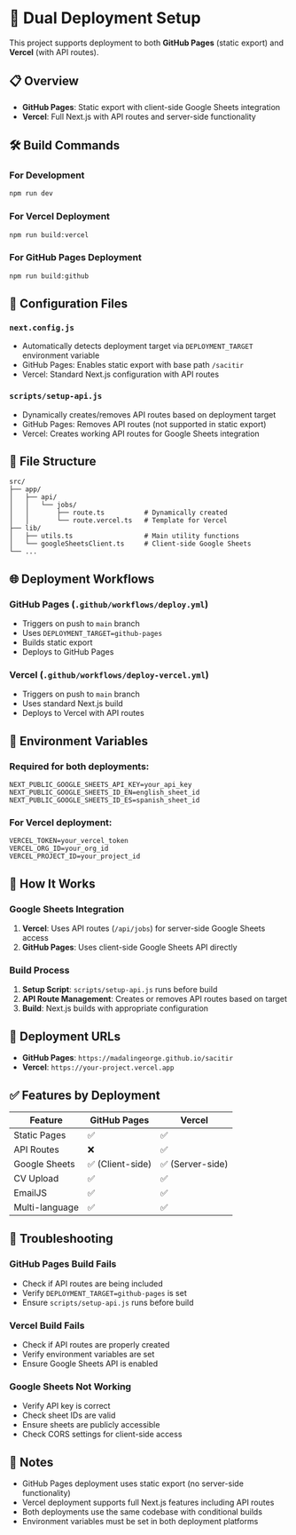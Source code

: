 # 🚀 Dual Deployment Setup

This project supports deployment to both **GitHub Pages** (static export) and **Vercel** (with API routes).

## 📋 Overview

- **GitHub Pages**: Static export with client-side Google Sheets integration
- **Vercel**: Full Next.js with API routes and server-side functionality

## 🛠️ Build Commands

### For Development
```bash
npm run dev
```

### For Vercel Deployment
```bash
npm run build:vercel
```

### For GitHub Pages Deployment
```bash
npm run build:github
```

## 🔧 Configuration Files

### `next.config.js`
- Automatically detects deployment target via `DEPLOYMENT_TARGET` environment variable
- GitHub Pages: Enables static export with base path `/sacitir`
- Vercel: Standard Next.js configuration with API routes

### `scripts/setup-api.js`
- Dynamically creates/removes API routes based on deployment target
- GitHub Pages: Removes API routes (not supported in static export)
- Vercel: Creates working API routes for Google Sheets integration

## 📁 File Structure

```
src/
├── app/
│   ├── api/
│   │   └── jobs/
│   │       ├── route.ts          # Dynamically created
│   │       └── route.vercel.ts   # Template for Vercel
├── lib/
│   ├── utils.ts                  # Main utility functions
│   └── googleSheetsClient.ts     # Client-side Google Sheets
└── ...
```

## 🌐 Deployment Workflows

### GitHub Pages (`.github/workflows/deploy.yml`)
- Triggers on push to `main` branch
- Uses `DEPLOYMENT_TARGET=github-pages`
- Builds static export
- Deploys to GitHub Pages

### Vercel (`.github/workflows/deploy-vercel.yml`)
- Triggers on push to `main` branch
- Uses standard Next.js build
- Deploys to Vercel with API routes

## 🔑 Environment Variables

### Required for both deployments:
```env
NEXT_PUBLIC_GOOGLE_SHEETS_API_KEY=your_api_key
NEXT_PUBLIC_GOOGLE_SHEETS_ID_EN=english_sheet_id
NEXT_PUBLIC_GOOGLE_SHEETS_ID_ES=spanish_sheet_id
```

### For Vercel deployment:
```env
VERCEL_TOKEN=your_vercel_token
VERCEL_ORG_ID=your_org_id
VERCEL_PROJECT_ID=your_project_id
```

## 🔄 How It Works

### Google Sheets Integration
1. **Vercel**: Uses API routes (`/api/jobs`) for server-side Google Sheets access
2. **GitHub Pages**: Uses client-side Google Sheets API directly

### Build Process
1. **Setup Script**: `scripts/setup-api.js` runs before build
2. **API Route Management**: Creates or removes API routes based on target
3. **Build**: Next.js builds with appropriate configuration

## 🚀 Deployment URLs

- **GitHub Pages**: `https://madalingeorge.github.io/sacitir`
- **Vercel**: `https://your-project.vercel.app`

## ✅ Features by Deployment

| Feature | GitHub Pages | Vercel |
|---------|-------------|--------|
| Static Pages | ✅ | ✅ |
| API Routes | ❌ | ✅ |
| Google Sheets | ✅ (Client-side) | ✅ (Server-side) |
| CV Upload | ✅ | ✅ |
| EmailJS | ✅ | ✅ |
| Multi-language | ✅ | ✅ |

## 🔧 Troubleshooting

### GitHub Pages Build Fails
- Check if API routes are being included
- Verify `DEPLOYMENT_TARGET=github-pages` is set
- Ensure `scripts/setup-api.js` runs before build

### Vercel Build Fails
- Check if API routes are properly created
- Verify environment variables are set
- Ensure Google Sheets API is enabled

### Google Sheets Not Working
- Verify API key is correct
- Check sheet IDs are valid
- Ensure sheets are publicly accessible
- Check CORS settings for client-side access

## 📝 Notes

- GitHub Pages deployment uses static export (no server-side functionality)
- Vercel deployment supports full Next.js features including API routes
- Both deployments use the same codebase with conditional builds
- Environment variables must be set in both deployment platforms
